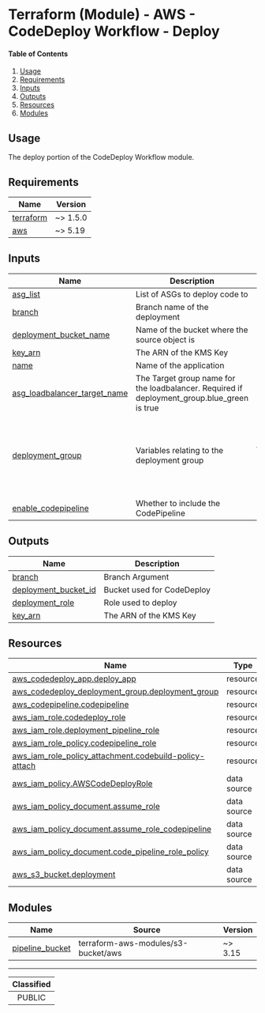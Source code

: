 # Terraform (Module) - AWS - CodeDeploy Workflow - Deploy

#### Table of Contents

1. [Usage](#usage)
2. [Requirements](#requirements)
3. [Inputs](#inputs)
4. [Outputs](#outputs)
5. [Resources](#resources)
6. [Modules](#modules)

## Usage

The deploy portion of the CodeDeploy Workflow module.

<!-- BEGIN_TF_DOCS -->
## Requirements

| Name | Version |
|------|---------|
| <a name="requirement_terraform"></a> [terraform](#requirement\_terraform) | ~> 1.5.0 |
| <a name="requirement_aws"></a> [aws](#requirement\_aws) | ~> 5.19 |

## Inputs

| Name | Description | Type | Default | Required |
|------|-------------|------|---------|:--------:|
| <a name="input_asg_list"></a> [asg\_list](#input\_asg\_list) | List of ASGs to deploy code to | `list(string)` | n/a | yes |
| <a name="input_branch"></a> [branch](#input\_branch) | Branch name of the deployment | `string` | n/a | yes |
| <a name="input_deployment_bucket_name"></a> [deployment\_bucket\_name](#input\_deployment\_bucket\_name) | Name of the bucket where the source object is | `string` | n/a | yes |
| <a name="input_key_arn"></a> [key\_arn](#input\_key\_arn) | The ARN of the KMS Key | `string` | n/a | yes |
| <a name="input_name"></a> [name](#input\_name) | Name of the application | `string` | n/a | yes |
| <a name="input_asg_loadbalancer_target_name"></a> [asg\_loadbalancer\_target\_name](#input\_asg\_loadbalancer\_target\_name) | The Target group name for the loadbalancer. Required if deployment\_group.blue\_green is true | `string` | `null` | no |
| <a name="input_deployment_group"></a> [deployment\_group](#input\_deployment\_group) | Variables relating to the deployment group | <pre>object({<br>    auto_rollback          = optional(bool, true)<br>    with_traffic_control   = optional(bool, false)<br>    blue_green             = optional(bool, false)<br>    deployment_config_name = optional(string, "CodeDeployDefault.AllAtOnce")<br>  })</pre> | `{}` | no |
| <a name="input_enable_codepipeline"></a> [enable\_codepipeline](#input\_enable\_codepipeline) | Whether to include the CodePipeline | `bool` | `true` | no |

## Outputs

| Name | Description |
|------|-------------|
| <a name="output_branch"></a> [branch](#output\_branch) | Branch Argument |
| <a name="output_deployment_bucket_id"></a> [deployment\_bucket\_id](#output\_deployment\_bucket\_id) | Bucket used for CodeDeploy |
| <a name="output_deployment_role"></a> [deployment\_role](#output\_deployment\_role) | Role used to deploy |
| <a name="output_key_arn"></a> [key\_arn](#output\_key\_arn) | The ARN of the KMS Key |

## Resources

| Name | Type |
|------|------|
| [aws_codedeploy_app.deploy_app](https://registry.terraform.io/providers/hashicorp/aws/latest/docs/resources/codedeploy_app) | resource |
| [aws_codedeploy_deployment_group.deployment_group](https://registry.terraform.io/providers/hashicorp/aws/latest/docs/resources/codedeploy_deployment_group) | resource |
| [aws_codepipeline.codepipeline](https://registry.terraform.io/providers/hashicorp/aws/latest/docs/resources/codepipeline) | resource |
| [aws_iam_role.codedeploy_role](https://registry.terraform.io/providers/hashicorp/aws/latest/docs/resources/iam_role) | resource |
| [aws_iam_role.deployment_pipeline_role](https://registry.terraform.io/providers/hashicorp/aws/latest/docs/resources/iam_role) | resource |
| [aws_iam_role_policy.codepipeline_role](https://registry.terraform.io/providers/hashicorp/aws/latest/docs/resources/iam_role_policy) | resource |
| [aws_iam_role_policy_attachment.codebuild-policy-attach](https://registry.terraform.io/providers/hashicorp/aws/latest/docs/resources/iam_role_policy_attachment) | resource |
| [aws_iam_policy.AWSCodeDeployRole](https://registry.terraform.io/providers/hashicorp/aws/latest/docs/data-sources/iam_policy) | data source |
| [aws_iam_policy_document.assume_role](https://registry.terraform.io/providers/hashicorp/aws/latest/docs/data-sources/iam_policy_document) | data source |
| [aws_iam_policy_document.assume_role_codepipeline](https://registry.terraform.io/providers/hashicorp/aws/latest/docs/data-sources/iam_policy_document) | data source |
| [aws_iam_policy_document.code_pipeline_role_policy](https://registry.terraform.io/providers/hashicorp/aws/latest/docs/data-sources/iam_policy_document) | data source |
| [aws_s3_bucket.deployment](https://registry.terraform.io/providers/hashicorp/aws/latest/docs/data-sources/s3_bucket) | data source |

## Modules

| Name | Source | Version |
|------|--------|---------|
| <a name="module_pipeline_bucket"></a> [pipeline\_bucket](#module\_pipeline\_bucket) | terraform-aws-modules/s3-bucket/aws | ~> 3.15 |
<!-- END_TF_DOCS -->
_______________
| Classified  |
| :---------: |
|   PUBLIC    |
